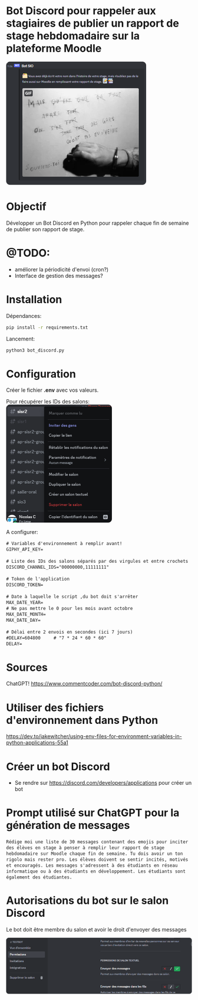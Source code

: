 # Bot Discord pour rappeler aux stagiaires de publier un rapport de stage hebdomadaire sur la plateforme Moodle

![](readme_docs/5bb41ff0.png)

# Objectif

Développer un Bot Discord en Python pour rappeler chaque fin de semaine de publier son rapport de stage.

# @TODO:

- améliorer la périodicité d'envoi (cron?)
- Interface de gestion des messages?

# Installation

Dépendances:

```bash
pip install -r requirements.txt
```

Lancement:
```bash
python3 bot_discord.py
```

# Configuration

Créer le fichier **.env** avec vos valeurs.

Pour récupérer les IDs des salons:
![](readme_docs/id_salon.png)

A configurer:
```dotenv
# Variables d'environnement à remplir avant!
GIPHY_API_KEY=

# Liste des IDs des salons séparés par des virgules et entre crochets
DISCORD_CHANNEL_IDS="00000000,11111111"

# Token de l'application
DISCORD_TOKEN=

# Date à laquelle le script ,du bot doit s'arrêter
MAX_DATE_YEAR=
# Ne pas mettre le 0 pour les mois avant octobre
MAX_DATE_MONTH=
MAX_DATE_DAY=

# Délai entre 2 envois en secondes (ici 7 jours)
#DELAY=604800     # "7 * 24 * 60 * 60"
DELAY=
```

# Sources

ChatGPT!
https://www.commentcoder.com/bot-discord-python/


# Utiliser des fichiers d'environnement dans Python

https://dev.to/jakewitcher/using-env-files-for-environment-variables-in-python-applications-55a1

# Créer un bot Discord

- Se rendre sur https://discord.com/developers/applications pour créer un bot

# Prompt utilisé sur ChatGPT pour la génération de messages

```
Rédige moi une liste de 30 messages contenant des emojis pour inciter des élèves en stage à penser à remplir leur rapport de stage hebdomadaire sur Moodle chaque fin de semaine. Tu dois avoir un ton rigolo mais rester pro. Les élèves doivent se sentir incités, motivés et encouragés. Les messages s'adressent à des étudiants en réseau informatique ou à des étudiants en développement. Les étudiants sont également des étudiantes.
```

# Autorisations du bot sur le salon Discord

Le bot doit être membre du salon et avoir le droit d'envoyer des messages

![](readme_docs/0a9d1119.png)